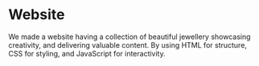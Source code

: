 # Website
We made a website having a collection of beautiful jewellery showcasing creativity, and delivering valuable content. By using HTML for structure, CSS for styling, and JavaScript for interactivity.
